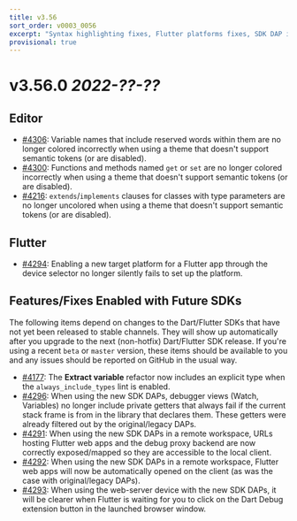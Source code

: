 ```yaml
---
title: v3.56
sort_order: v0003_0056
excerpt: "Syntax highlighting fixes, Flutter platforms fixes, SDK DAP improvements..."
provisional: true
---
```


# v3.56.0 *2022-??-??*


## Editor

- [#4306](https://github.com/Dart-Code/Dart-Code/issues/4306): Variable names that include reserved words within them are no longer colored incorrectly when using a theme that doesn't support semantic tokens (or are disabled).
- [#4300](https://github.com/Dart-Code/Dart-Code/issues/4300): Functions and methods named `get` or `set` are no longer colored incorrectly when using a theme that doesn't support semantic tokens (or are disabled).
- [#4216](https://github.com/Dart-Code/Dart-Code/issues/4216): `extends`/`implements` clauses for classes with type parameters are no longer uncolored when using a theme that doesn't support semantic tokens (or are disabled).


## Flutter

- [#4294](https://github.com/Dart-Code/Dart-Code/issues/4294): Enabling a new target platform for a Flutter app through the device selector no longer silently fails to set up the platform.


## Features/Fixes Enabled with Future SDKs

The following items depend on changes to the Dart/Flutter SDKs that have not yet been released to stable channels. They will show up automatically after you upgrade to the next (non-hotfix) Dart/Flutter SDK release. If you're using a recent `beta` or `master` version, these items should be available to you and any issues should be reported on GitHub in the usual way.

- [#4177](https://github.com/Dart-Code/Dart-Code/issues/4177): The **Extract variable** refactor now includes an explicit type when the `always_include_types` lint is enabled.
- [#4296](https://github.com/Dart-Code/Dart-Code/issues/4296): When using the new SDK DAPs, debugger views (Watch, Variables) no longer include private getters that always fail if the current stack frame is from in the library that declares them. These getters were already filtered out by the original/legacy DAPs.
- [#4291](https://github.com/Dart-Code/Dart-Code/issues/4291): When using the new SDK DAPs in a remote workspace, URLs hosting Flutter web apps and the debug proxy backend are now correctly exposed/mapped so they are accessible to the local client.
- [#4292](https://github.com/Dart-Code/Dart-Code/issues/4292): When using the new SDK DAPs in a remote workspace, Flutter web apps will now be automatically opened on the client (as was the case with original/legacy DAPs).
- [#4293](https://github.com/Dart-Code/Dart-Code/issues/4293): When using the web-server device with the new SDK DAPs, it will be clearer when Flutter is waiting for you to click on the Dart Debug extension button in the launched browser window.
